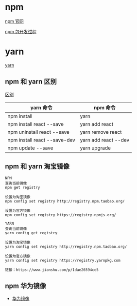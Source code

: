 # npm

[npm 官网](https://www.npmjs.com/)

[npm 包开发过程](https://www.cnblogs.com/xiaoheimiaoer/p/5041266.html)

# yarn

[yarn](https://yarnpkg.com/zh-Hans/docs/install#windows-stable)

## npm 和 yarn 区别

[区别](https://www.jianshu.com/p/254794d5e741)

| yarn 命令                    | npm 命令             |
| ---------------------------- | -------------------- |
| npm install                  | yarn                 |
| npm install react --save     | yarn add react       |
| npm uninstall react --save   | yarn remove react    |
| npm install react --save-dev | yarn add react --dev |
| npm update --save            | yarn upgrade         |

## npm 和 yarn 淘宝镜像

```
NPM
查询当前镜像
npm get registry

设置为淘宝镜像
npm config set registry http://registry.npm.taobao.org/

设置为官方镜像
npm config set registry https://registry.npmjs.org/

YARN
查询当前镜像
yarn config get registry

设置为淘宝镜像
yarn config set registry http://registry.npm.taobao.org/

设置为官方镜像
yarn config set registry https://registry.yarnpkg.com

链接：https://www.jianshu.com/p/1dae26594ce5
```

## npm 华为镜像

-   [华为镜像](https://mirrors.huaweicloud.com/)
